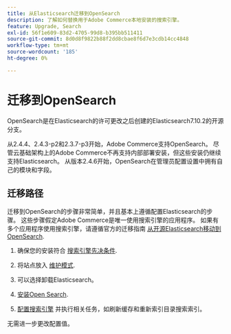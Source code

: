 ```yaml
---
title: 从Elasticsearch迁移到OpenSearch
description: 了解如何替换用于Adobe Commerce本地安装的搜索引擎。
feature: Upgrade, Search
exl-id: 56f1e609-83d2-4705-99d8-b395bb511411
source-git-commit: 8d0d8f9822b88f2dd8cbae8f6d7e3cdb14cc4848
workflow-type: tm+mt
source-wordcount: '185'
ht-degree: 0%

---
```


# 迁移到OpenSearch

OpenSearch是在Elasticsearch的许可更改之后创建的Elasticsearch7.10.2的开源分支。

从2.4.4、2.4.3-p2和2.3.7-p3开始，Adobe Commerce支持OpenSearch。 尽管云基础架构上的Adobe Commerce不再支持内部部署安装，但这些安装仍继续支持Elasticsearch。 从版本2.4.6开始，OpenSearch在管理员配置设置中拥有自己的模块和字段。

## 迁移路径

迁移到OpenSearch的步骤非常简单，并且基本上遵循配置Elasticsearch的步骤。 这些步骤假定Adobe Commerce是唯一使用搜索引擎的应用程序。 如果有多个应用程序使用搜索引擎，请遵循官方的迁移指南 [从开源Elasticsearch移动到OpenSearch](https://opensearch.org/blog/technical-posts/2021/10/moving-from-opensource-elasticsearch-to-opensearch/).

1. 确保您的安装符合 [搜索引擎先决条件](../../installation/prerequisites/search-engine/overview.md).

1. 将站点放入 [维护模式](../../installation/tutorials/maintenance-mode.md).

1. 可以选择卸载Elasticsearch。

1. [安装Open Search](https://opensearch.org/docs/latest/opensearch/install/important-settings/).

1. [配置搜索引擎](../../configuration/search/configure-search-engine.md) 并执行相关任务，如刷新缓存和重新索引目录搜索索引。

无需进一步更改配置值。
